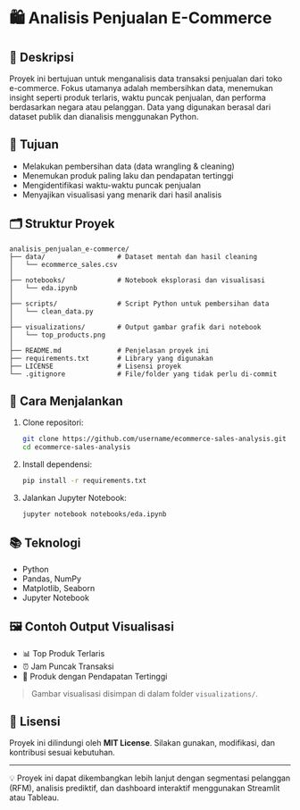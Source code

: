 # 🛍️ Analisis Penjualan E-Commerce

## 📌 Deskripsi
Proyek ini bertujuan untuk menganalisis data transaksi penjualan dari toko e-commerce. Fokus utamanya adalah membersihkan data, menemukan insight seperti produk terlaris, waktu puncak penjualan, dan performa berdasarkan negara atau pelanggan. Data yang digunakan berasal dari dataset publik dan dianalisis menggunakan Python.

## 🎯 Tujuan
- Melakukan pembersihan data (data wrangling & cleaning)
- Menemukan produk paling laku dan pendapatan tertinggi
- Mengidentifikasi waktu-waktu puncak penjualan
- Menyajikan visualisasi yang menarik dari hasil analisis

## 🗂️ Struktur Proyek

```
analisis_penjualan_e-commerce/
├── data/                  # Dataset mentah dan hasil cleaning
│   └── ecommerce_sales.csv
│
├── notebooks/             # Notebook eksplorasi dan visualisasi
│   └── eda.ipynb
│
├── scripts/               # Script Python untuk pembersihan data
│   └── clean_data.py
│
├── visualizations/        # Output gambar grafik dari notebook
│   └── top_products.png
│
├── README.md              # Penjelasan proyek ini
├── requirements.txt       # Library yang digunakan
├── LICENSE                # Lisensi proyek
└── .gitignore             # File/folder yang tidak perlu di-commit
```

## 🚀 Cara Menjalankan

1. Clone repositori:
   ```bash
   git clone https://github.com/username/ecommerce-sales-analysis.git
   cd ecommerce-sales-analysis
   ```

2. Install dependensi:
   ```bash
   pip install -r requirements.txt
   ```

3. Jalankan Jupyter Notebook:
   ```bash
   jupyter notebook notebooks/eda.ipynb
   ```

## 📚 Teknologi
- Python
- Pandas, NumPy
- Matplotlib, Seaborn
- Jupyter Notebook

## 🖼️ Contoh Output Visualisasi
- 📊 Top Produk Terlaris
- ⏰ Jam Puncak Transaksi
- 💸 Produk dengan Pendapatan Tertinggi

> Gambar visualisasi disimpan di dalam folder `visualizations/`.

## 📄 Lisensi
Proyek ini dilindungi oleh **MIT License**. Silakan gunakan, modifikasi, dan kontribusi sesuai kebutuhan.

---

💡 Proyek ini dapat dikembangkan lebih lanjut dengan segmentasi pelanggan (RFM), analisis prediktif, dan dashboard interaktif menggunakan Streamlit atau Tableau.
